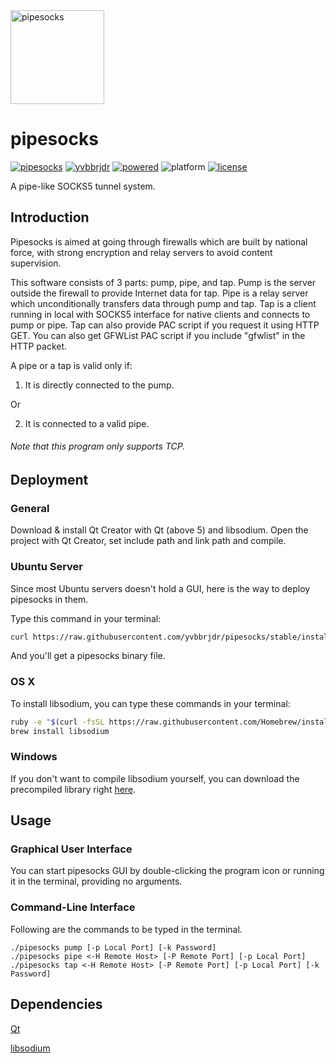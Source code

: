 <img src="https://raw.githubusercontent.com/yvbbrjdr/pipesocks/stable/pipesocks/icons/origin.png" width="150" height="150" alt="pipesocks" />

# pipesocks

[![pipesocks](https://img.shields.io/badge/pipesocks-1.2-yellow.svg?style=flat)](https://github.com/yvbbrjdr/pipesocks)
[![yvbbrjdr](https://img.shields.io/badge/Coded%20by-yvbbrjdr-00ffff.svg?style=flat)](https://github.com/yvbbrjdr)
[![powered](https://img.shields.io/badge/Powered%20by-Qt%20%7C%20libsodium-green.svg?style=flat)](https://github.com/yvbbrjdr/pipesocks#dependencies)
![platform](https://img.shields.io/badge/Platform-Linux%20%7C%20macOS%20%7C%20Windows-ff69b4.svg?style=flat)
[![license](https://img.shields.io/badge/LICENSE-GPL%20v3-blue.svg?style=flat)](http://www.gnu.org/licenses/gpl-3.0.html)

A pipe-like SOCKS5 tunnel system. 

## Introduction
Pipesocks is aimed at going through firewalls which are built by national force, with strong encryption and relay servers to avoid content supervision. 

This software consists of 3 parts: pump, pipe, and tap. Pump is the server outside the firewall to provide Internet data for tap. Pipe is a relay server which unconditionally transfers data through pump and tap. Tap is a client running in local with SOCKS5 interface for native clients and connects to pump or pipe. Tap can also provide PAC script if you request it using HTTP GET. You can also get GFWList PAC script if you include "gfwlist" in the HTTP packet.

A pipe or a tap is valid only if: 

1) It is directly connected to the pump. 

Or

2) It is connected to a valid pipe. 

###### Note that this program only supports TCP. 

## Deployment
### General
Download & install Qt Creator with Qt (above 5) and libsodium. Open the project with Qt Creator, set include path and link path and compile. 

### Ubuntu Server
Since most Ubuntu servers doesn't hold a GUI, here is the way to deploy pipesocks in them. 

Type this command in your terminal: 

```bash
curl https://raw.githubusercontent.com/yvbbrjdr/pipesocks/stable/install.sh | sh
```

And you'll get a pipesocks binary file. 

### OS X
To install libsodium, you can type these commands in your terminal: 

```bash
ruby -e "$(curl -fsSL https://raw.githubusercontent.com/Homebrew/install/master/install)" < /dev/null 2> /dev/null
brew install libsodium
```

### Windows
If you don't want to compile libsodium yourself, you can download the precompiled library right [here](https://download.libsodium.org/libsodium/releases/). 

## Usage
### Graphical User Interface
You can start pipesocks GUI by double-clicking the program icon or running it in the terminal, providing no arguments. 

### Command-Line Interface
Following are the commands to be typed in the terminal. 
```
./pipesocks pump [-p Local Port] [-k Password]
./pipesocks pipe <-H Remote Host> [-P Remote Port] [-p Local Port]
./pipesocks tap <-H Remote Host> [-P Remote Port] [-p Local Port] [-k Password]
```

## Dependencies
[Qt](http://www.qt.io/)

[libsodium](https://download.libsodium.org/doc/)
